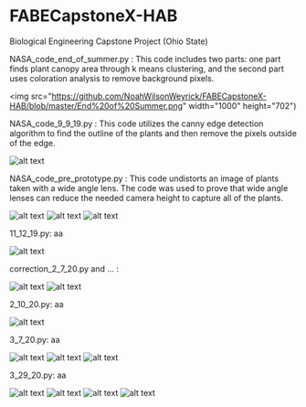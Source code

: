 # FABECapstoneX-HAB
Biological Engineering Capstone Project (Ohio State) 

NASA_code_end_of_summer.py :
This code includes two parts: one part finds plant canopy area through k means clustering, and the second part uses coloration analysis to remove background pixels.

<img src="https://github.com/NoahWilsonWeyrick/FABECapstoneX-HAB/blob/master/End%20of%20Summer.png" width="1000" height="702")


NASA_code_9_9_19.py : 
This code utilizes the canny edge detection algorithm to find the outline of the plants and then remove the pixels outside of the edge.

![alt text](https://github.com/NoahWilsonWeyrick/FABECapstoneX-HAB/blob/master/9-9-19.png)


NASA_code_pre_prototype.py :
This code undistorts an image of plants taken with a wide angle lens. The code was used to prove that wide angle lenses can reduce the needed camera height to capture all of the plants.

![alt text](https://github.com/NoahWilsonWeyrick/FABECapstoneX-HAB/blob/master/Lens%20Angle.jpg)
![alt text](https://github.com/NoahWilsonWeyrick/FABECapstoneX-HAB/blob/master/Wide%20Angle%20Prototype.jpg)
![alt text](https://github.com/NoahWilsonWeyrick/FABECapstoneX-HAB/blob/master/pre_prototype.png)

11_12_19.py:
aa

![alt text](https://github.com/NoahWilsonWeyrick/FABECapstoneX-HAB/blob/master/Color%20Space%20Analysis%20Comparison.JPG)

correction_2_7_20.py and ... :

![alt text](https://github.com/NoahWilsonWeyrick/FABECapstoneX-HAB/blob/master/Plant%20Movement%201.gif)
![alt text](https://github.com/NoahWilsonWeyrick/FABECapstoneX-HAB/blob/master/Plant%20Movement%202.gif)

2_10_20.py:
aa

![alt text](https://github.com/NoahWilsonWeyrick/FABECapstoneX-HAB/blob/master/2_10_20.jpg)

3_7_20.py:
aa

![alt text](https://github.com/NoahWilsonWeyrick/FABECapstoneX-HAB/blob/master/Code%20Set%20Up.jpg)
![alt text](https://github.com/NoahWilsonWeyrick/FABECapstoneX-HAB/blob/master/Triggering%20Mechanism.jpg)
![alt text](https://github.com/NoahWilsonWeyrick/FABECapstoneX-HAB/blob/master/Capture.JPG)

3_29_20.py:
aa

![alt text](https://github.com/NoahWilsonWeyrick/FABECapstoneX-HAB/blob/master/Stereo%20Vision.jpg)
![alt text](https://github.com/NoahWilsonWeyrick/FABECapstoneX-HAB/blob/master/Stereo%20Vision%201.gif)
![alt text](https://github.com/NoahWilsonWeyrick/FABECapstoneX-HAB/blob/master/Stereo%20Vision%202.gif)
![alt text](https://github.com/NoahWilsonWeyrick/FABECapstoneX-HAB/blob/master/Graph.png)
